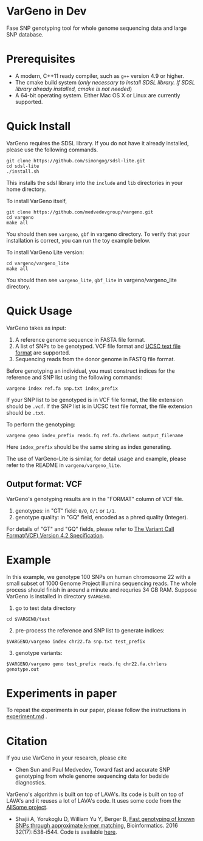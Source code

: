 # VarGeno in Dev
Fase SNP genotyping tool for whole genome sequencing data and large SNP database.

# Prerequisites
- A modern, C++11 ready compiler, such as `g++` version 4.9 or higher.
- The cmake build system (*only necessary to install SDSL library. If SDSL library already installed, cmake is not needed*)
- A 64-bit operating system. Either Mac OS X or Linux are currently supported.

# Quick Install

VarGeno requires the SDSL library. If you do not have it already installed, please use the following commands.

```
git clone https://github.com/simongog/sdsl-lite.git
cd sdsl-lite
./install.sh
```
This installs the sdsl library into the `include` and `lib` directories in your home directory.

To install VarGeno itself,

```
git clone https://github.com/medvedevgroup/vargeno.git
cd vargeno
make all
```
You should then see `vargeno`, `gbf` in vargeno directory. To verify that your installation is correct, you can run the toy example below. 

To install VarGeno Lite version:
```
cd vargeno/vargeno_lite
make all
```
You should then see `vargeno_lite`, `gbf_lite` in vargeno/vargeno_lite directory.


# Quick Usage

VarGeno takes as input:
1. A reference genome sequence in FASTA file format.
2. A list of SNPs to be genotyped. VCF file format and [UCSC text file format](http://genome.ucsc.edu/cgi-bin/hgTables?db=hg19&hgta_group=varRep&hgta_track=snp141Common&hgta_table=snp141Common&hgta_doSchema=describe+table+schema) are supported.
3. Sequencing reads from the donor genome in FASTQ file format.

Before genotyping an individual, you must construct indices for the reference and SNP list using the following commands:
```
vargeno index ref.fa snp.txt index_prefix
```

If your SNP list to be genotyped is in VCF file format, the file extension should be `.vcf`. If the SNP list is in UCSC text file format, the file extension should be `.txt`.

To perform the genotyping:
```
vargeno geno index_prefix reads.fq ref.fa.chrlens output_filename
```

Here `index_prefix` should be the same string as index generating.

The use of VarGeno-Lite is similar, for detail usage and example, please refer to the README in `vargeno/vargeno_lite`.

## Output format: VCF

VarGeno's genotyping results are in the "FORMAT" column of VCF file.

  1. genotypes: in "GT" field: `0/0`, `0/1` or `1/1`.
  2. genotype quality: in "GQ" field, encoded as a phred quality (Integer).

For details of "GT" and "GQ" fields, please refer to [The Variant Call Format(VCF) Version 4.2 Specification](https://samtools.github.io/hts-specs/VCFv4.2.pdf).

# Example

In this example, we genotype 100 SNPs on human chromosome 22 with a small subset of 1000 Genome Project Illumina sequencing reads. The whole process should finish in around a minute and requries 34 GB RAM. Suppose VarGeno is installed in directory `$VARGENO`.

1. go to test data directory
```
cd $VARGENO/test
```

2. pre-process the reference and SNP list to generate indices:
```
$VARGENO/vargeno index chr22.fa snp.txt test_prefix
```

3. genotype variants:
```
$VARGENO/vargeno geno test_prefix reads.fq chr22.fa.chrlens genotype.out
```

# Experiments in paper

To repeat the experiments in our paper, please follow the instructions in [experiment.md](https://github.com/medvedevgroup/vargeno/blob/master/experiment/experiment.md) .

# Citation

If you use VarGeno in your research, please cite
* Chen Sun and Paul Medvedev, Toward fast and accurate SNP genotyping from whole genome sequencing data for bedside diagnostics.

VarGeno's algorithm is built on top of LAVA's. Its code is built on top of LAVA's and it reuses a lot of LAVA's code. It uses some code from the [AllSome project](https://github.com/medvedevgroup/bloomtree-allsome).
* Shajii A, Yorukoglu D, William Yu Y, Berger B, [Fast genotyping of known SNPs through approximate k-mer matching,](https://academic.oup.com/bioinformatics/article/32/17/i538/2450790) Bioinformatics. 2016 32(17):i538-i544. Code is available [here](https://github.com/arshajii/lava/).
